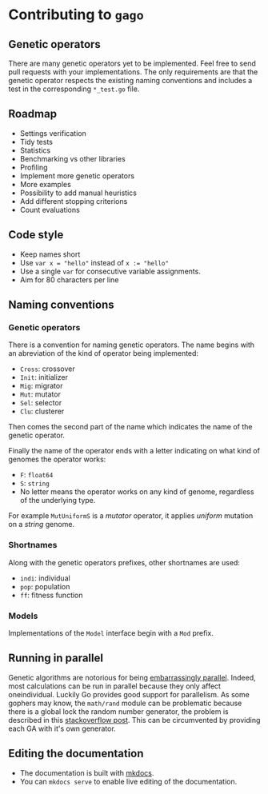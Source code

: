 # Contributing to `gago`

## Genetic operators

There are many genetic operators yet to be implemented. Feel free to send pull requests with your implementations. The only requirements are that the genetic operator respects the existing naming conventions and includes a test in the corresponding `*_test.go` file.

## Roadmap

- Settings verification
- Tidy tests
- Statistics
- Benchmarking vs other libraries
- Profiling
- Implement more genetic operators
- More examples
- Possibility to add manual heuristics
- Add different stopping criterions
- Count evaluations

## Code style

- Keep names short
- Use `var x = "hello"` instead of `x := "hello"`
- Use a single `var` for consecutive variable assignments.
- Aim for 80 characters per line

## Naming conventions

### Genetic operators

There is a convention for naming genetic operators. The name begins with an abreviation of the kind of operator being implemented:

- `Cross`: crossover
- `Init`: initializer
- `Mig`: migrator
- `Mut`: mutator
- `Sel`: selector
- `Clu`: clusterer

Then comes the second part of the name which indicates the name of the genetic operator.

Finally the name of the operator ends with a letter indicating on what kind of genomes the operator works:

- `F`: `float64`
- `S`: `string`
- No letter means the operator works on any kind of genome, regardless of the
underlying type.

For example `MutUniformS` is a *mutator* operator, it applies *uniform* mutation
on a *string* genome.

### Shortnames

Along with the genetic operators prefixes, other shortnames are used:

- `indi`: individual
- `pop`: population
- `ff`: fitness function

### Models

Implementations of the `Model` interface begin with a `Mod` prefix.


## Running in parallel

Genetic algorithms are notorious for being [embarrassingly parallel](http://www.wikiwand.com/en/Embarrassingly_parallel). Indeed, most calculations can be run in parallel because they only affect oneindividual. Luckily Go provides good support for parallelism. As some gophers may know, the `math/rand` module can be problematic because there is a global lock the random number generator, the problem is described in this [stackoverflow post](http://stackoverflow.com/questions/14298523/why-does-adding-concurrency-slow-down-this-golang-code). This can be circumvented by providing each GA with it's own generator.

## Editing the documentation

- The documentation is built with [mkdocs](https://mkdocs.readthedocs.io).
- You can `mkdocs serve` to enable live editing of the documentation.


